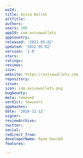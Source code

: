 ```yaml
---
wsId: 
title: Aviva Wallet
altTitle: 
authors: 
users: 100
appId: com.avivawallets
appCountry: 
released: '2022-05-02'
updated: '2022-05-02'
version: '1.0'
stars: 
ratings: 
reviews: 
size: 
website: https://avivawallets.com
repository: 
issue: 
icon: com.avivawallets.png
bugbounty: 
meta: removed
verdict: fewusers
appHashes: 
date: '2024-11-12'
signer: 
reviewArchive: 
twitter: 
social: 
redirect_from: 
developerName: Ryan Davidd
features: 

---
```


